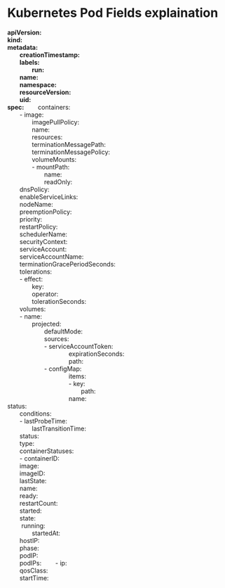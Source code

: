# Kubernetes Pod Fields explaination  

**apiVersion:**  
**kind:**   
**metadata:**  
&emsp;&emsp;**creationTimestamp:**   
&emsp;&emsp;**labels:**  
&emsp;&emsp;&emsp;&emsp;**run:**   
&emsp;&emsp;**name:**   
&emsp;&emsp;**namespace:**   
&emsp;&emsp;**resourceVersion:**   
&emsp;&emsp;**uid:**   
**spec:**
&emsp;&emsp;containers:  
&emsp;&emsp;- image:   
&emsp;&emsp;&emsp;&emsp;imagePullPolicy:   
&emsp;&emsp;&emsp;&emsp;name:   
&emsp;&emsp;&emsp;&emsp;resources:   
&emsp;&emsp;&emsp;&emsp;terminationMessagePath:   
&emsp;&emsp;&emsp;&emsp;terminationMessagePolicy:  
&emsp;&emsp;&emsp;&emsp;volumeMounts:  
&emsp;&emsp;&emsp;&emsp;- mountPath:   
&emsp;&emsp;&emsp;&emsp;&emsp;&emsp;name:   
&emsp;&emsp;&emsp;&emsp;&emsp;&emsp;readOnly:  
&emsp;&emsp;dnsPolicy:  
&emsp;&emsp;enableServiceLinks:  
&emsp;&emsp;nodeName:  
&emsp;&emsp;preemptionPolicy:  
&emsp;&emsp;priority:  
&emsp;&emsp;restartPolicy:  
&emsp;&emsp;schedulerName:  
&emsp;&emsp;securityContext:  
&emsp;&emsp;serviceAccount:  
&emsp;&emsp;serviceAccountName:  
&emsp;&emsp;terminationGracePeriodSeconds:  
&emsp;&emsp;tolerations:  
&emsp;&emsp;- effect:  
&emsp;&emsp;&emsp;&emsp;key:  
&emsp;&emsp;&emsp;&emsp;operator:  
&emsp;&emsp;&emsp;&emsp;tolerationSeconds:  
&emsp;&emsp;volumes:  
&emsp;&emsp;- name:  
&emsp;&emsp;&emsp;&emsp;projected:  
&emsp;&emsp;&emsp;&emsp;&emsp;&emsp;defaultMode:  
&emsp;&emsp;&emsp;&emsp;&emsp;&emsp;sources:  
&emsp;&emsp;&emsp;&emsp;&emsp;&emsp;- serviceAccountToken:  
&emsp;&emsp;&emsp;&emsp;&emsp;&emsp;&emsp;&emsp;&emsp;&emsp;expirationSeconds:  
&emsp;&emsp;&emsp;&emsp;&emsp;&emsp;&emsp;&emsp;&emsp;&emsp;path:  
&emsp;&emsp;&emsp;&emsp;&emsp;&emsp;- configMap:  
&emsp;&emsp;&emsp;&emsp;&emsp;&emsp;&emsp;&emsp;&emsp;&emsp;items:  
&emsp;&emsp;&emsp;&emsp;&emsp;&emsp;&emsp;&emsp;&emsp;&emsp;- key:  
&emsp;&emsp;&emsp;&emsp;&emsp;&emsp;&emsp;&emsp;&emsp;&emsp;&emsp;&emsp;path:  
&emsp;&emsp;&emsp;&emsp;&emsp;&emsp;&emsp;&emsp;&emsp;&emsp;name:  
status:  
&emsp;&emsp;conditions:  
&emsp;&emsp;- lastProbeTime:  
&emsp;&emsp;&emsp;&emsp;lastTransitionTime:  
&emsp;&emsp;status:  
&emsp;&emsp;type:  
&emsp;&emsp;containerStatuses:  
&emsp;&emsp;- containerID:  
&emsp;&emsp;image:  
&emsp;&emsp;imageID:  
&emsp;&emsp;lastState:  
&emsp;&emsp;name:  
&emsp;&emsp;ready:  
&emsp;&emsp;restartCount:  
&emsp;&emsp;started:  
&emsp;&emsp;state:  
&emsp;&emsp;  running:  
&emsp;&emsp;&emsp;&emsp;startedAt:  
&emsp;&emsp;hostIP:  
&emsp;&emsp;phase:  
&emsp;&emsp;podIP:  
&emsp;&emsp;podIPs:
&emsp;&emsp;- ip:  
&emsp;&emsp;qosClass:  
&emsp;&emsp;startTime:  
